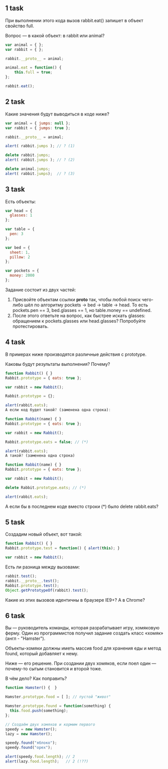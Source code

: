 ## 1 task

При выполнении этого кода вызов rabbit.eat() запишет в объект свойство full.

Вопрос — в какой объект: в rabbit или animal?

```javascript
var animal = { };
var rabbit = { };

rabbit.__proto__ = animal;

animal.eat = function() {
    this.full = true;
};

rabbit.eat();
```

## 2 task

Какие значения будут выводиться в коде ниже?

```javascript
var animal = { jumps: null };
var rabbit = { jumps: true };

rabbit.__proto__ = animal;

alert( rabbit.jumps ); // ? (1)

delete rabbit.jumps;
alert( rabbit.jumps ); // ? (2)

delete animal.jumps;
alert( rabbit.jumps);  // ? (3)
```

## 3 task

Есть объекты:

```javascript
var head = {
  glasses: 1
};

var table = {
  pen: 3
};

var bed = {
  sheet: 1,
  pillow: 2
};

var pockets = {
  money: 2000
};
```

Задание состоит из двух частей:

1. Присвойте объектам ссылки __proto__ так, чтобы любой поиск чего-либо шёл по алгоритму pockets -&gt; bed -&gt; table -&gt; head. То есть pockets.pen == 3, bed.glasses == 1, но table.money == undefined.
2. После этого ответьте на вопрос, как быстрее искать glasses: обращением к pockets.glasses или head.glasses? Попробуйте протестировать.

## 4 task

В примерах ниже производятся различные действия с prototype.

Каковы будут результаты выполнения? Почему?

```javascript
function Rabbit() { }
Rabbit.prototype = { eats: true };

var rabbit = new Rabbit();

Rabbit.prototype = {};

alert(rabbit.eats);
А если код будет такой? (заменена одна строка):

function Rabbit(name) { }
Rabbit.prototype = { eats: true };

var rabbit = new Rabbit();

Rabbit.prototype.eats = false; // (*)

alert(rabbit.eats);
А такой? (заменена одна строка)

function Rabbit(name) { }
Rabbit.prototype = { eats: true };

var rabbit = new Rabbit();

delete Rabbit.prototype.eats; // (*)

alert(rabbit.eats);
```

А если бы в последнем коде вместо строки (*) было delete rabbit.eats?

## 5 task

Создадим новый объект, вот такой:

```javascript
function Rabbit() { }
Rabbit.prototype.test = function() { alert(this); }

var rabbit = new Rabbit();
```
Есть ли разница между вызовами:

```javascript
rabbit.test();
rabbit.__proto__.test();
Rabbit.prototype.test();
Object.getPrototypeOf(rabbit).test();
```

Какие из этих вызовов идентичны в браузере IE9+? А в Chrome?

## 6 task

Вы — руководитель команды, которая разрабатывает игру, хомяковую ферму. Один из программистов получил задание создать класс «хомяк» (англ - "Hamster").

Объекты-хомяки должны иметь массив food для хранения еды и метод found, который добавляет к нему.

Ниже — его решение. При создании двух хомяков, если поел один — почему-то сытым становится и второй тоже.

В чём дело? Как поправить?

```javascript
function Hamster() {  }

Hamster.prototype.food = [ ]; // пустой "живот"

Hamster.prototype.found = function(something) {
  this.food.push(something);
};

// Создаём двух хомяков и кормим первого
speedy = new Hamster();
lazy = new Hamster();

speedy.found("яблоко");
speedy.found("орех");

alert(speedy.food.length); // 2
alert(lazy.food.length);   // 2 (!??)
```
